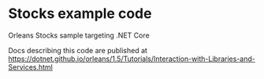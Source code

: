 # Stocks example code

Orleans Stocks sample targeting .NET Core

Docs describing this code are published at https://dotnet.github.io/orleans/1.5/Tutorials/Interaction-with-Libraries-and-Services.html

